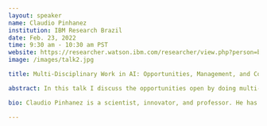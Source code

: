```yaml
---
layout: speaker
name: Claudio Pinhanez
institution: IBM Research Brazil
date: Feb. 23, 2022
time: 9:30 am - 10:30 am PST
website: https://researcher.watson.ibm.com/researcher/view.php?person=br-csantosp
image: /images/talk2.jpg

title: Multi-Disciplinary Work in AI: Opportunities, Management, and Costs

abstract: In this talk I discuss the opportunities open by doing multi-disciplinary work in AI and possible impacts, positive and negative, in the career of the researchers involved. I will discuss those issues based on some of the multi-disciplinary projects I have been involved with during my career, including cases of artistic work, collaboration with museums and theme parks, corporate events, and university engagements. I will also provide some advice on how to manage multi-disciplinary teams.

bio: Claudio Pinhanez is a scientist, innovator, and professor. He has been with IBM Research since 1999, and today leads research in Conversational Intelligence in the laboratory of IBM Research in Brazil. He is also the Deputy Director of the C4AI, the Center for Artificial Intelligence created by a partnership of University of São Paulo, IBM, and FAPESP. Claudio got his PhD from the MIT Media Lab in 1999. He is an expert in artificial intelligence, human-machine interaction, conversational systems, and service science. He has more than 120 papers published in journals and scientific conferences, and more than 30 patents issued in the USA, Europe, and Japan. 

---
```

